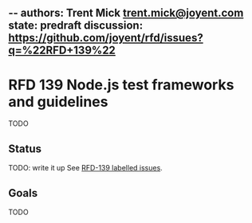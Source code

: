 --
authors: Trent Mick <trent.mick@joyent.com>
state: predraft
discussion: https://github.com/joyent/rfd/issues?q=%22RFD+139%22
---

# RFD 139 Node.js test frameworks and guidelines

TODO


<!-- START doctoc generated TOC please keep comment here to allow auto update -->
<!-- DON'T EDIT THIS SECTION, INSTEAD RE-RUN doctoc TO UPDATE -->

<!-- END doctoc generated TOC please keep comment here to allow auto update -->


## Status

TODO: write it up
See [RFD-139 labelled issues](https://devhub.joyent.com/jira/issues/?jql=labels%20%3D%20RFD-139).


## Goals

TODO
